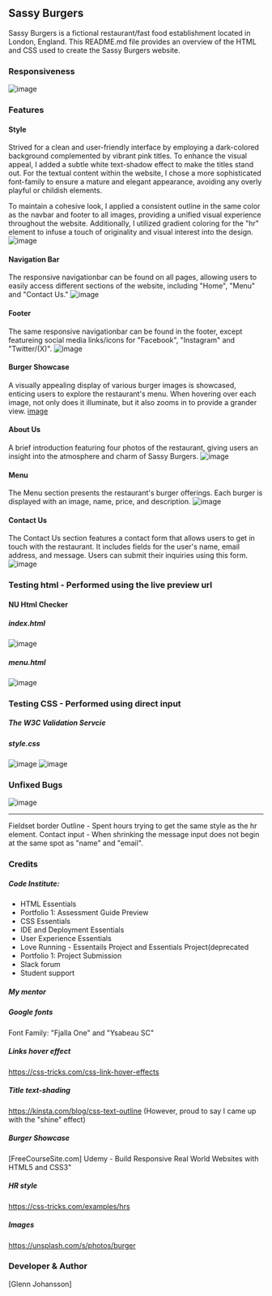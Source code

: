 ## Sassy Burgers
Sassy Burgers is a fictional restaurant/fast food establishment located in London, England. This README.md file provides an overview of the HTML and CSS used to create the Sassy Burgers website.

### Responsiveness
![image](https://github.com/GlennJohansson85/p1-sassy_burgers/assets/139962883/fbf60621-c34e-447c-b25c-80c4250f32ab)

### Features
#### Style
Strived for a clean and user-friendly interface by employing a dark-colored background complemented by vibrant pink titles. To enhance the visual appeal, I added a subtle white text-shadow effect to make the titles stand out. For the textual content within the website, I chose a more sophisticated font-family to ensure a mature and elegant appearance, avoiding any overly playful or childish elements.

To maintain a cohesive look, I applied a consistent outline in the same color as the navbar and footer to all images, providing a unified visual experience throughout the website. Additionally, I utilized gradient coloring for the "hr" element to infuse a touch of originality and visual interest into the design. 
![image](https://github.com/GlennJohansson85/p1-sassy_burgers/assets/139962883/656e4367-16a8-4514-af01-3a83956656d6)





#### Navigation Bar
The responsive navigationbar can be found on all pages, allowing users to easily access different sections of the website, including "Home", "Menu" and "Contact Us."
![image](https://github.com/GlennJohansson85/p1-sassy_burgers/assets/139962883/0532de7e-6263-4b9c-9a42-5726b2f3d494)

#### Footer
The same responsive navigationbar can be found in the footer, except featureing social media links/icons for "Facebook", "Instagram" and "Twitter/(X)". 
![image](https://github.com/GlennJohansson85/p1-sassy_burgers/assets/139962883/735dd8ec-af74-4042-b7ce-544603413177)

#### Burger Showcase
A visually appealing display of various burger images is showcased, enticing users to explore the restaurant's menu. When hovering over each image, not only does it illuminate, but it also zooms in to provide a grander view. 
[image](https://github.com/GlennJohansson85/p1-sassy_burgers/assets/139962883/6bdeee41-673a-4986-b503-8c1ceaae5b6d)

#### About Us 
A brief introduction featuring four photos of the restaurant, giving users an insight into the atmosphere and charm of Sassy Burgers.
![image](https://github.com/GlennJohansson85/p1-sassy_burgers/assets/139962883/bf0b7aeb-7c46-4693-876a-13440edd8a6c)

#### Menu
The Menu section presents the restaurant's burger offerings. Each burger is displayed with an image, name, price, and description.
![image](https://github.com/GlennJohansson85/p1-sassy_burgers/assets/139962883/2f1e0717-7802-45ee-8056-7484e1b8409f)

#### Contact Us
The Contact Us section features a contact form that allows users to get in touch with the restaurant. It includes fields for the user's name, email address, and message. Users can submit their inquiries using this form.
![image](https://github.com/GlennJohansson85/p1-sassy_burgers/assets/139962883/f157a047-3bea-4583-9b7d-c7ece55c27ff)

### Testing html - Performed using the live preview url
#### NU Html Checker
##### index.html
![image](https://github.com/GlennJohansson85/p1-sassy_burgers/assets/139962883/78ce34da-3f80-458f-96d2-a4f669a9ee27)
##### menu.html
![image](https://github.com/GlennJohansson85/p1-sassy_burgers/assets/139962883/55223a0b-64bc-4551-a1af-0040a7ed68f2)


### Testing CSS - Performed using direct input
##### The W3C Validation Servcie
##### style.css
![image](https://github.com/GlennJohansson85/p1-sassy_burgers/assets/139962883/782d3bf9-f44c-4149-90be-fd04e3838f68)
![image](https://github.com/GlennJohansson85/p1-sassy_burgers/assets/139962883/6e2ddca1-824b-4fc5-b850-06ac180a7b8e)

### Unfixed Bugs
![image](https://github.com/GlennJohansson85/p1-sassy_burgers/assets/139962883/4c1f282c-64a1-4fbd-aa98-c800e52b4042)
<hr>
Fieldset border Outline - Spent hours trying to get the same style as the hr element.
Contact input - When shrinking the message input does not begin at the same spot as "name" and "email".

### Credits
##### Code Institute: 
 - HTML Essentials
 - Portfolio 1: Assessment Guide Preview
 - CSS Essentials
 - IDE and Deployment Essentials
 - User Experience Essentials
 - Love Running - Essentails Project and Essentials Project(deprecated
 - Portfolio 1: Project Submission
 - Slack forum
 - Student support
##### My mentor
##### Google fonts
Font Family: "Fjalla One" and "Ysabeau SC"
##### Links hover effect
https://css-tricks.com/css-link-hover-effects
##### Title text-shading
https://kinsta.com/blog/css-text-outline (However, proud to say I came up with the "shine" effect)
##### Burger Showcase
[FreeCourseSite.com] Udemy - Build Responsive Real World Websites with HTML5 and CSS3"
##### HR style
https://css-tricks.com/examples/hrs
##### Images
https://unsplash.com/s/photos/burger

### Developer & Author
[Glenn Johansson]
